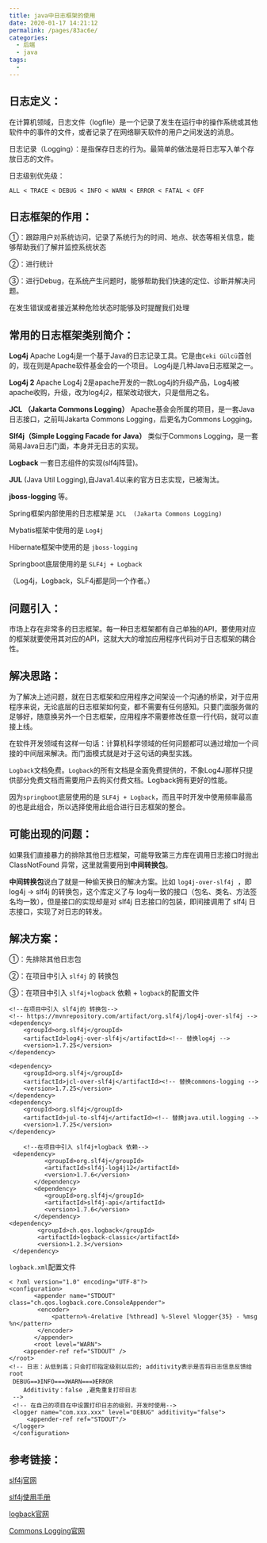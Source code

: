 ```yaml
---
title: java中日志框架的使用
date: 2020-01-17 14:21:12
permalink: /pages/83ac6e/
categories:
  - 后端
  - java
tags:
  - 
---
```



## 日志定义：

在计算机领域，日志文件（logfile）是一个记录了发生在运行中的操作系统或其他软件中的事件的文件，或者记录了在网络聊天软件的用户之间发送的消息。

日志记录（Logging）：是指保存日志的行为。最简单的做法是将日志写入单个存放日志的文件。

日志级别优先级：

`ALL < TRACE < DEBUG < INFO < WARN < ERROR < FATAL < OFF`

## 日志框架的作用：

①：跟踪用户对系统访问，记录了系统行为的时间、地点、状态等相关信息，能够帮助我们了解并监控系统状态

②：进行统计

③：进行Debug，在系统产生问题时，能够帮助我们快速的定位、诊断并解决问题。

在发生错误或者接近某种危险状态时能够及时提醒我们处理

## 常用的日志框架类别简介：

**Log4j** Apache Log4j是一个基于Java的日志记录工具。它是由`Ceki Gülcü`首创的，现在则是Apache软件基金会的一个项目。 Log4j是几种Java日志框架之一。

**Log4j 2** Apache Log4j 2是apache开发的一款Log4j的升级产品，Log4j被apache收购，升级，改为log4j2，框架改动很大，只是借用之名。

**JCL （Jakarta Commons Logging）** Apache基金会所属的项目，是一套Java日志接口，之前叫Jakarta Commons Logging，后更名为Commons Logging。

**Slf4j（Simple Logging Facade for Java）**  类似于Commons Logging，是一套简易Java日志门面，本身并无日志的实现。

**Logback** 一套日志组件的实现(slf4j阵营)。

**JUL** (Java Util Logging),自Java1.4以来的官方日志实现，已被淘汰。

**jboss-logging** 等。

Spring框架内部使用的日志框架是 `JCL  (Jakarta Commons Logging) `

Mybatis框架中使用的是 `Log4j`

Hibernate框架中使用的是  `jboss-logging`

Springboot底层使用的是 `SLF4j + Logback`

（Log4j，Logback，SLF4j都是同一个作者。）

## 问题引入：

市场上存在非常多的日志框架。每一种日志框架都有自己单独的API，要使用对应的框架就要使用其对应的API，这就大大的增加应用程序代码对于日志框架的耦合性。

## 解决思路：

为了解决上述问题，就在日志框架和应用程序之间架设一个沟通的桥梁，对于应用程序来说，无论底层的日志框架如何变，都不需要有任何感知。只要门面服务做的足够好，随意换另外一个日志框架，应用程序不需要修改任意一行代码，就可以直接上线。

在软件开发领域有这样一句话：计算机科学领域的任何问题都可以通过增加一个间接的中间层来解决。而门面模式就是对于这句话的典型实践。

`Logback`文档免费。`Logback`的所有文档是全面免费提供的，不象Log4J那样只提供部分免费文档而需要用户去购买付费文档。Logback拥有更好的性能。

因为`springboot`底层使用的是 `SLF4j + Logback`，而且平时开发中使用频率最高的也是此组合，所以选择使用此组合进行日志框架的整合。

## 可能出现的问题：

如果我们直接暴力的排除其他日志框架，可能导致第三方库在调用日志接口时抛出 ClassNotFound 异常，这里就需要用到**中间转换包**。

**中间转换包**说白了就是一种偷天换日的解决方案。比如 `log4j-over-slf4j `，即 log4j -> slf4j 的转换包，这个库定义了与 log4j一致的接口（包名、类名、方法签名均一致），但是接口的实现却是对 slf4j 日志接口的包装，即间接调用了 slf4j 日志接口，实现了对日志的转发。

## 解决方案：

①：先排除其他日志包

②：在项目中引入 `slf4j` 的 转换包

③：在项目中引入  `slf4j+logback` 依赖 +  `logback`的配置文件

	<!--在项目中引入 slf4j的 转换包-->
	<!-- https://mvnrepository.com/artifact/org.slf4j/log4j-over-slf4j -->
	<dependency>
		<groupId>org.slf4j</groupId>
		<artifactId>log4j-over-slf4j</artifactId><!-- 替换log4j -->
		<version>1.7.25</version>
	</dependency>
	
	<dependency>
		<groupId>org.slf4j</groupId>
		<artifactId>jcl-over-slf4j</artifactId><!-- 替换commons-logging -->
		<version>1.7.25</version>
	</dependency>
	<dependency>
		<groupId>org.slf4j</groupId>
		<artifactId>jul-to-slf4j</artifactId><!-- 替换java.util.logging -->
		<version>1.7.25</version>
	</dependency>
	
		<!--在项目中引入 slf4j+logback 依赖-->
	 <dependency>
	          <groupId>org.slf4j</groupId>
	          <artifactId>slf4j-log4j12</artifactId>
	          <version>1.7.6</version>
	       </dependency>
	       <dependency>
	          <groupId>org.slf4j</groupId>
	          <artifactId>slf4j-api</artifactId>
	          <version>1.7.6</version>
	       </dependency>
	<dependency>
			<groupId>ch.qos.logback</groupId>
			<artifactId>logback-classic</artifactId>
			<version>1.2.3</version>
	 </dependency>


`logback.xml`配置文件

    < ?xml version="1.0" encoding="UTF-8"?>
    <configuration>
    	   <appender name="STDOUT" class="ch.qos.logback.core.ConsoleAppender">
    		<encoder>
    			<pattern>%-4relative [%thread] %-5level %logger{35} - %msg %n</pattern>
    		</encoder>
    	   </appender>
    	   <root level="WARN">
    	<appender-ref ref="STDOUT" />
    </root>
    <!-- 日志：从低到高；只会打印指定级别以后的; additivity表示是否将日志信息反馈给root
     DEBUG==》INFO===》WARN===》ERROR
    	Additivity：false ,避免重复打印日志
     -->
     <!-- 在自己的项目在中设置打印日志的级别，开发时使用-->
     <logger name="com.xxx.xxx" level="DEBUG" additivity="false">  
         <appender-ref ref="STDOUT"/>  
     </logger>
     </configuration>
## 参考链接：

[slf4j官网](http://www.slf4j.org/)

[slf4j使用手册](http://www.slf4j.org/manual.html)

[logback官网](http://logback.qos.ch/)

[Commons Logging官网](https://commons.apache.org/proper/commons-logging/)